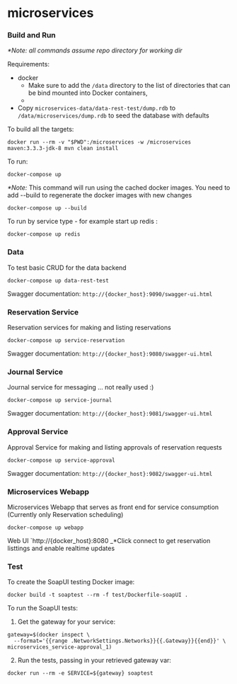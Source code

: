 # microservices

### Build and Run
_*Note: all commands assume repo directory for working dir_

Requirements:
* docker
  * Make sure to add the `/data` directory to the list of directories that
  can be bind mounted into Docker containers,
  * 
* Copy `microservices-data/data-rest-test/dump.rdb` to `/data/microservices/dump.rdb` to seed the database with defaults

To build all the targets:
```
docker run --rm -v "$PWD":/microservices -w /microservices maven:3.3.3-jdk-8 mvn clean install
```
To run:
```
docker-compose up
```
_*Note:_ This command will run using the cached docker images. You need to add --build to regenerate the docker images with new changes
```
docker-compose up --build
```
To run by service type - for example start up redis :
```
docker-compose up redis
```

### Data
To test basic CRUD for the data backend
```
docker-compose up data-rest-test
```
Swagger documentation:
`http://{docker_host}:9090/swagger-ui.html`

### Reservation Service
Reservation services for making and listing reservations
```
docker-compose up service-reservation
```
Swagger documentation:
`http://{docker_host}:9080/swagger-ui.html`

### Journal Service
Journal service for messaging ... not really used :)
```
docker-compose up service-journal
```
Swagger documentation:
`http://{docker_host}:9081/swagger-ui.html`

### Approval Service
Approval Service for making and listing approvals of reservation requests
```
docker-compose up service-approval
```
Swagger documentation:
`http://{docker_host}:9082/swagger-ui.html`

### Microservices Webapp
Microservices Webapp that serves as front end for service consumption (Currently only Reservation scheduling)
```
docker-compose up webapp
```
Web UI
`http://{docker_host}:8080
_*Click connect to get reservation listtings and enable realtime updates

### Test
To create the SoapUI testing Docker image:
```
docker build -t soaptest --rm -f test/Dockerfile-soapUI .
```
To run the SoapUI tests:
1. Get the gateway for your service:
```
gateway=$(docker inspect \
  --format='{{range .NetworkSettings.Networks}}{{.Gateway}}{{end}}' \
microservices_service-approval_1)
```
2. Run the tests, passing in your retrieved gateway var:
```
docker run --rm -e SERVICE=${gateway} soaptest
```
